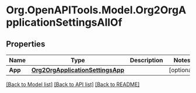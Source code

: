 # Org.OpenAPITools.Model.Org2OrgApplicationSettingsAllOf

## Properties

Name | Type | Description | Notes
------------ | ------------- | ------------- | -------------
**App** | [**Org2OrgApplicationSettingsApp**](Org2OrgApplicationSettingsApp.md) |  | [optional] 

[[Back to Model list]](../README.md#documentation-for-models) [[Back to API list]](../README.md#documentation-for-api-endpoints) [[Back to README]](../README.md)

